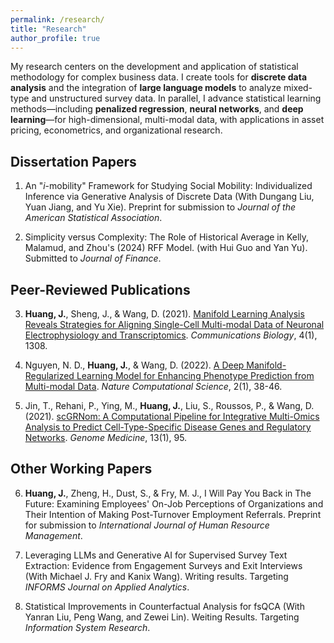 ```yaml
---
permalink: /research/
title: "Research"
author_profile: true
---
```


My research centers on the development and application of statistical methodology for complex business data. I create tools for **discrete data analysis** and the integration of **large language models** to analyze mixed-type and unstructured survey data. In parallel, I advance statistical learning methods—including **penalized regression**, **neural networks**, and **deep learning**—for high-dimensional, multi-modal data, with applications in asset pricing, econometrics, and organizational research.

## Dissertation Papers

1. An "*i*-mobility" Framework for Studying Social Mobility: Individualized Inference via Generative Analysis of Discrete Data (With Dungang Liu, Yuan Jiang, and Yu Xie). Preprint for submission to *Journal of the American Statistical Association*.

2. Simplicity versus Complexity: The Role of Historical Average in Kelly, Malamud, and Zhou's (2024) RFF Model. (with Hui Guo and Yan Yu). Submitted to *Journal of Finance*.

## Peer-Reviewed Publications

3. **Huang, J.**, Sheng, J., & Wang, D. (2021). [Manifold Learning Analysis Reveals Strategies for Aligning Single-Cell Multi-modal Data of Neuronal Electrophysiology and Transcriptomics](https://www.nature.com/articles/s42003-021-02820-9). *Communications Biology*, 4(1), 1308.

4. Nguyen, N. D., **Huang, J.**, & Wang, D. (2022). [A Deep Manifold-Regularized Learning Model for Enhancing Phenotype Prediction from Multi-modal Data](https://www.nature.com/articles/s43588-021-00185-x). *Nature Computational Science*, 2(1), 38-46.

5. Jin, T., Rehani, P., Ying, M., **Huang, J.**, Liu, S., Roussos, P., & Wang, D. (2021). [scGRNom: A Computational Pipeline for Integrative Multi-Omics Analysis to Predict Cell-Type-Specific Disease Genes and Regulatory Networks](https://genomemedicine.biomedcentral.com/articles/10.1186/s13073-021-00912-z). *Genome Medicine*, 13(1), 95.

## Other Working Papers

6. **Huang, J.**, Zheng, H., Dust, S., & Fry, M. J., I Will Pay You Back in The Future: Examining Employees' On-Job Perceptions of Organizations and Their Intention of Making Post-Turnover Employment Referrals. Preprint for submission to *International Journal of Human Resource Management*.

7. Leveraging LLMs and Generative AI for Supervised Survey Text Extraction: Evidence from Engagement Surveys and Exit Interviews (With Michael J. Fry and Kanix Wang). Writing results. Targeting *INFORMS Journal on Applied Analytics*.

8. Statistical Improvements in Counterfactual Analysis for fsQCA (With Yanran Liu, Peng Wang, and Zewei Lin). Weiting Results. Targeting *Information System Research*.
